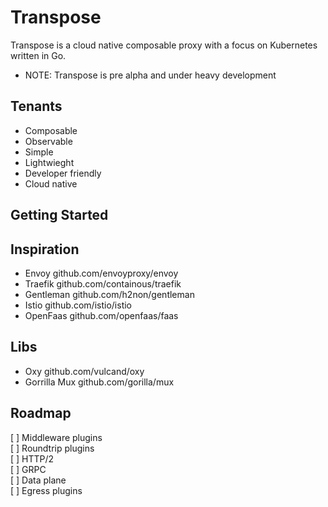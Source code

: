 # Transpose

Transpose is a cloud native composable proxy with a focus on Kubernetes written in Go.

* NOTE: Transpose is pre alpha and under heavy development

## Tenants

* Composable
* Observable
* Simple
* Lightwieght
* Developer friendly
* Cloud native

## Getting Started

## Inspiration

* Envoy github.com/envoyproxy/envoy
* Traefik github.com/containous/traefik
* Gentleman github.com/h2non/gentleman
* Istio github.com/istio/istio
* OpenFaas github.com/openfaas/faas

## Libs

* Oxy github.com/vulcand/oxy
* Gorrilla Mux github.com/gorilla/mux

## Roadmap

[ ] Middleware plugins   
[ ] Roundtrip plugins   
[ ] HTTP/2   
[ ] GRPC   
[ ] Data plane    
[ ] Egress plugins   

